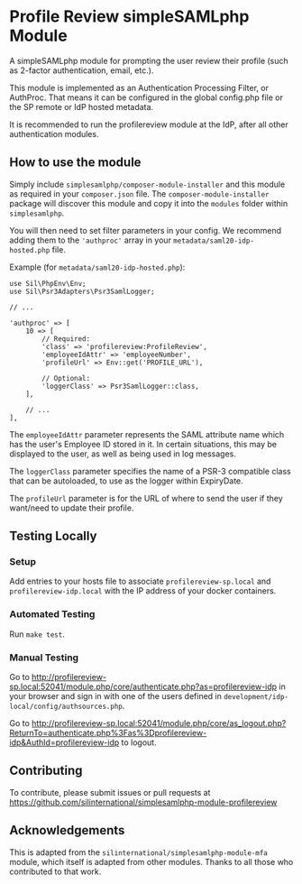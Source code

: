 # Profile Review simpleSAMLphp Module #
A simpleSAMLphp module for prompting the user review their profile (such as
2-factor authentication, email, etc.).

This module is implemented as an Authentication Processing Filter, 
or AuthProc. That means it can be configured in the global config.php file or 
the SP remote or IdP hosted metadata.

It is recommended to run the profilereview module at the IdP, after all
other authentication modules.

## How to use the module ##
Simply include `simplesamlphp/composer-module-installer` and this module as 
required in your `composer.json` file. The `composer-module-installer` package 
will discover this module and copy it into the `modules` folder within 
`simplesamlphp`.

You will then need to set filter parameters in your config. We recommend adding 
them to the `'authproc'` array in your `metadata/saml20-idp-hosted.php` file.

Example (for `metadata/saml20-idp-hosted.php`):

    use Sil\PhpEnv\Env;
    use Sil\Psr3Adapters\Psr3SamlLogger;
    
    // ...
    
    'authproc' => [
        10 => [
            // Required:
            'class' => 'profilereview:ProfileReview',
            'employeeIdAttr' => 'employeeNumber',
            'profileUrl' => Env::get('PROFILE_URL'),

            // Optional:
            'loggerClass' => Psr3SamlLogger::class,
        ],
        
        // ...
    ],

The `employeeIdAttr` parameter represents the SAML attribute name which has 
the user's Employee ID stored in it. In certain situations, this may be 
displayed to the user, as well as being used in log messages.

The `loggerClass` parameter specifies the name of a PSR-3 compatible class that 
can be autoloaded, to use as the logger within ExpiryDate.

The `profileUrl` parameter is for the URL of where to send the user if they
want/need to update their profile.

## Testing Locally ##

### Setup ###
Add entries to your hosts file to associate `profilereview-sp.local` and `profilereview-idp.local`
with the IP address of your docker containers.

### Automated Testing ###
Run `make test`.

### Manual Testing ###
Go to <http://profilereview-sp.local:52041/module.php/core/authenticate.php?as=profilereview-idp> in
your browser and sign in with one of the users defined in
`development/idp-local/config/authsources.php`.

Go to <http://profilereview-sp.local:52041/module.php/core/as_logout.php?ReturnTo=authenticate.php%3Fas%3Dprofilereview-idp&AuthId=profilereview-idp>
to logout.

## Contributing ##
To contribute, please submit issues or pull requests at 
https://github.com/silinternational/simplesamlphp-module-profilereview

## Acknowledgements ##
This is adapted from the `silinternational/simplesamlphp-module-mfa`
module, which itself is adapted from other modules. Thanks to all those who
contributed to that work.
